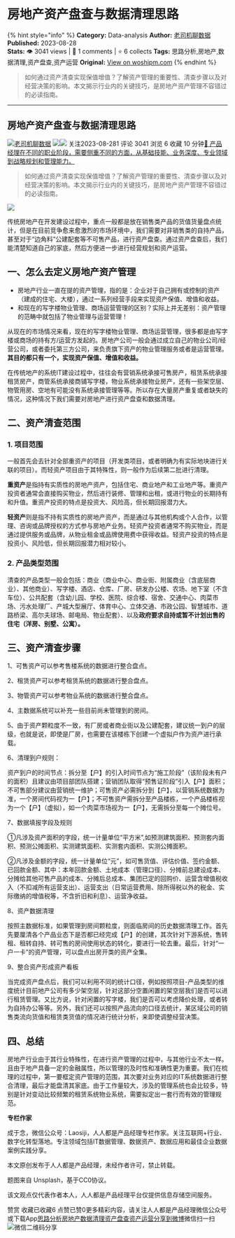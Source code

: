 # 房地产资产盘查与数据清理思路
{% hint style="info" %}
**Category:** Data-analysis
**Author:** [老司机聊数据](https://www.woshipm.com/u/927134)
**Published:** 2023-08-28  
**Stats:** 👁️ 3041 views | 💬 1 comments | ⭐ 6 collects
**Tags:** 思路分析,房地产,数据清理,资产盘查,资产运营
**Original:** [View on woshipm.com](https://www.woshipm.com/data-analysis/5892520.html)
{% endhint %}
> 如何通过资产清查实现保值增值？了解资产管理的重要性、清查步骤以及对经营决策的影响。本文揭示行业内的关键技巧，是房地产资产管理不容错过的必读指南。

---

## 房地产资产盘查与数据清理思路

[![](https://static.woshipm.com/view/woshipm_api_def_20231129090349_1003.png?imageView2/1/w/72/h/72/q/100)](https://www.woshipm.com/u/927134)[老司机聊数据](https://www.woshipm.com/u/927134) ![](https://static.woshipm.com/tag/1121_1@2x.png)![](https://static.woshipm.com/tag/2105_1@2x.png) 关注2023-08-281 评论 3041 浏览 6 收藏 10 分钟[🔗 产品经理在不同的职业阶段，需要侧重不同的方面，从基础技能、业务深度、专业领域到战略规划和管理能力。](https://ke.qidianla.com/courses/90pm)

> 如何通过资产清查实现保值增值？了解资产管理的重要性、清查步骤以及对经营决策的影响。本文揭示行业内的关键技巧，是房地产资产管理不容错过的必读指南。

![](https://image.yunyingpai.com/wp/2023/08/Mo92Mu1W11WwHOZUTA9h.png)

传统房地产在开发建设过程中，重点一般都是放在销售类产品的货值货量盘点统计，但是在目前竞争愈来愈激烈的市场环境中，我们需要对非销售类的自持产品，甚至对于“边角料”公建配套等不可售产品，进行资产盘查。通过资产盘查后，我们能清楚知道自己的家底，然后方便进一步进行经营规划和资产运营。

## 一、怎么去定义房地产资产管理

*   房地产行业一直在提的资产管理，指的是：企业对于自己拥有或控制的资产（建成的住宅、大楼），通过一系列经营手段来实现资产保值、增值和收益。
*   和现在的写字楼物业管理、商场运营管理的区别？实际上并无差别：资产管理的范畴中就包括了物业管理与运营管理！

从现在的市场情况来看，现在的写字楼物业管理、商场运营管理，很多都是由写字楼或商场的持有方/运营方发起的。房地产公司一般会通过成立自己的物业公司/经营公司，或者委托第三方公司，来负责旗下资产的物业管理服务或者是运营管理。**其目的都只有一个，实现资产保值、增值和收益。**

在传统地产的系统IT建设过程中，往往会有营销系统承接可售房产，租赁系统承接租赁房产，商管系统承接商铺写字楼，物业系统承接物业房产，还有一些架空层、物管用房、空地有可能没有系统承接管理等等。所以存在大量房产重复或者缺失的情况，这种情况下我们需要对房地产进行资产盘查和数据清理。

## 二、资产清查范围

### 1\. 项目范围

一般首先会去针对全部重资产的项目（开发类项目，或者明确为有实际地块进行关联的项目）。而轻资产项目由于其特殊性，则一般作为后续第二批进行清理。

**重资产**是指持有实质性的房地产资产，包括住宅、商业地产和工业地产等。重资产投资者通常会直接购买物业，然后进行装修、管理和出租，或进行物业的长期持有和升值。重资产投资的特点是投资大、风险高，但长期回报潜力大。

**轻资产**则是指不持有实质性的房地产资产，而是通过与其他机构或个人合作，以管理、咨询或品牌授权的方式参与房地产业务。轻资产投资者通常不购买物业，而是通过提供服务或品牌，从物业租金或品牌使用费中获得收益。轻资产投资的特点是投资小、风险低，但长期回报潜力相对较小。

### 2\. 产品类型范围

清查的产品类型一般会包括：商业（商业中心、商业街、附属商业（含底层商业）、其他商业）、写字楼、酒店、仓库、厂房、研发办公楼、农场、地下室（不含车位）、公共配套（含幼儿园、学校、医院、综合楼、宿舍、交通中心、肉菜市场、污水处理厂、产城大型展厅、体育中心、立体交通、市政公园、智慧城市、道路桥梁、高尔夫球场、邮电局、物业配套）、以及**政府要求自持或暂不计划出售的住宅（洋房、别墅、公寓）。**

## 三、资产清查步骤

1、可售资产可以参考售楼系统的数据进行整合盘点。

2、租赁资产可以参考租赁系统的数据进行整合盘点。

3、物管资产可以参考物业系统的数据进行整合盘点。

4、主数据系统可以补充一些目前尚未管理到的房间。

5、由于资产颗粒度不一致，有厂房或者商业街以及公建配套，建议统一到户的层级，也就是说，即使是厂房，也需要在该楼栋下创建一个虚拟户作为资产进行承载。

6、清理到户规则：

资产到户的时间节点：拆分至【户】的引入时间节点为“施工阶段”（该阶段未有户的面积）且建议由项目部团队搭建；营销团队取得“预售证阶段”引入【户】面积；不可售部分建议由营销统一维护；可售资产必需拆分到【户】，以营销系统数据为准，一个房间代码视为一【户】；不可售资产需拆分至产品楼栋，一个产品楼栋视为一个【户】（虚拟），如一个肉菜市场视为一【户】，无需拆分至每一个摊位号。

7、数据填报字段及规则

①凡涉及资产面积的字段，统一计量单位“平方米”,如预测建筑面积、预测套内面积、预测公摊面积、实测建筑面积、实测套内面积、实测公摊面积。

②凡涉及金额的字段，统一计量单位“元”，如可售货值、评估价值、签约金额、已回款金额、其中：本年回款金额、土地成本（管理口径）、分摊前总建设成本、分摊给其他可售产品的成本、分摊后总成本、集团已定的回购价、运营含增值税收入（不扣减所有运营支出）、运营支出（日常运营费用、除所得税以外的税金、实际缴纳的增值税等，不含折旧和利息）、运营净收益。

8、资产数据清理

按照主数据标准，如果管理到房间颗粒度，则面临房间的历史数据清理工作。首先先要厘清各个产品业态下是否都已经完成【户】的创建，其次针对下游系统，售转租、租转自持、转可售的房间使用状态的转化，要进行一轮去重。最后，针对“一户一卡”的资产管理，可以盘点出房开类的资产全集。

9、整合资产形成资产看板

当完成资产盘点后，我们可以利用不同的统计口径，例如按照项目-产品类型的维度统计目前地产公司有多少架空层，针对这部分空置闲置的架空层我们是否可以进行租赁管理。又比方说，针对闲置的写字楼，我们是否可以考虑降价处理，或者转为自持办公等等。另外，我们还可以按照产品流向的口径去统计，某区域公司的销售类流向货值和租赁类货值的情况进行统计分析，来即使调整经营决策。

## 四、总结

房地产行业由于其行业特殊性，在进行资产管理的过程中，与其他行业不太一样。且由于地产具备一定的金融属性，所以管理的及时性和准确性更为重要。我们在梳理的过程中，第一要框定资产管理的范围，其次要对业务对应的IT系统数据进行整合清理，最后才能盘清其家底。由于工作量较大，涉及的管理系统也会比较多，特别是针对变动比较频繁的租赁系统物业系统，需要拟定出一套行而有效的管理规范。

**专栏作家**

成于念，微信公众号：Laosiji，人人都是产品经理专栏作家。关注互联网+行业、数字化转型落地。专注领域包括IT数据管理、数据资产、数据应用和最佳企业数据案例实践分享。

本文原创发布于人人都是产品经理，未经作者许可，禁止转载。

题图来自 Unsplash，基于CC0协议。

该文观点仅代表作者本人，人人都是产品经理平台仅提供信息存储空间服务。

赞赏 收藏已收藏6 点赞已赞0更多精彩内容，请关注人人都是产品经理微信公众号或下载App[思路分析](https://www.woshipm.com/tag/%e6%80%9d%e8%b7%af%e5%88%86%e6%9e%90)[房地产](https://www.woshipm.com/tag/%e6%88%bf%e5%9c%b0%e4%ba%a7)[数据清理](https://www.woshipm.com/tag/%e6%95%b0%e6%8d%ae%e6%b8%85%e7%90%86)[资产盘查](https://www.woshipm.com/tag/%e8%b5%84%e4%ba%a7%e7%9b%98%e6%9f%a5)[资产运营](https://www.woshipm.com/tag/%e8%b5%84%e4%ba%a7%e8%bf%90%e8%90%a5)[分享到微博](https://service.weibo.com/share/share.php?appkey=2775287854&title=房地产资产盘查与数据清理思路&url=https://www.woshipm.com/data-analysis/5892520.html&pic=https://image.yunyingpai.com/wp/2023/08/Mo92Mu1W11WwHOZUTA9h.png)微信扫一扫![微信二维码](https://api.pwmqr.com/qrcode/create/?url=https://www.woshipm.com/data-analysis/5892520.html)分享